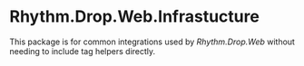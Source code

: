 # Rhythm.Drop.Web.Infrastucture

This package is for common integrations used by _Rhythm.Drop.Web_ without needing to include tag helpers directly.
